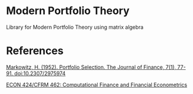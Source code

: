 # Modern Portfolio Theory 

Library for Modern Portfolio Theory using matrix algebra

# References

[Markowitz, H. (1952). Portfolio Selection. The Journal of Finance, 7(1), 77-91. doi:10.2307/2975974](https://www.jstor.org/stable/2975974?origin=crossref&seq=1)

[ECON 424/CFRM 462:  Computational Finance and Financial Econometrics](https://faculty.washington.edu/ezivot/econ424/econ424.htm)

